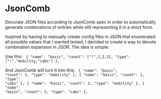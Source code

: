 # JsonComb
Decorate JSON files according to JsonComb spec in order to automatically generate combinations of entries while still representing it in a short form.

Inspired by having to manually create config files in JSON that enumerated all possible values that I wanted tested, I decided to create a way to denote combination expansion in JSON.  The idea is simple:

Use this:
<code>
{
   "name": "basic",
   "count": ["!",1,2,3],
   "type": ["!","mobility,"cabs"]
},
</code>

And JsonComb will turn it into this:
<code>
{
   "name": "basic",
   "count": 1,
   "type": "mobility"
},
{
   "name": "basic",
   "count": 1,
   "type": "cabs"
},
{
   "name": "basic",
   "count": 2,
   "type": "mobility"
},
{
   "name": "basic",
   "count": 2,
   "type": "cabs"
},
</code>


